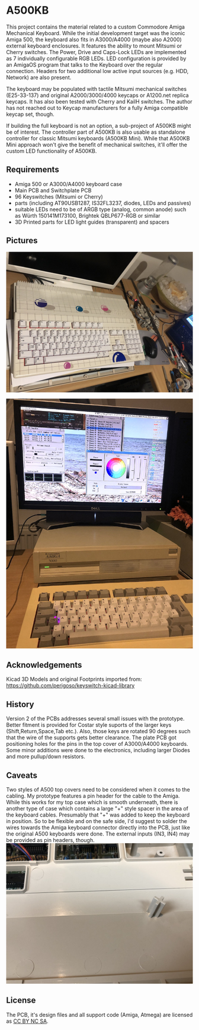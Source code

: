 # A500KB
This project contains the material related to a custom Commodore Amiga Mechanical Keyboard. While the initial development target was the iconic Amiga 500, the keyboard also fits in A3000/A4000 (maybe also A2000) external keyboard enclosures. It features the ability to mount Mitsumi or Cherry switches. The Power, Drive and Caps-Lock LEDs are implemented as 7 individually configurable RGB LEDs. LED configuration is provided by an AmigaOS program that talks to the Keyboard over the regular connection. Headers for two additional low active input sources (e.g. HDD, Network) are also present.

The keyboard may be populated with tactile Mitsumi mechanical switches (E25-33-137) and original A2000/3000/4000 keycaps or A1200.net replica keycaps. It has also been tested with Cherry and KailH switches. The author has not reached out to Keycap manufacturers for a fully Amiga compatible keycap set, though.

If building the full keyboard is not an option, a sub-project of A500KB might be of interest. The controller part of A500KB is also usable as standalone controller for classic Mitsumi keyboards (A500KB Mini). While that A500KB Mini approach won't give the benefit of mechanical switches, it'll offer the custom LED functionality of A500KB.

## Requirements

- Amiga 500 or A3000/A4000 keyboard case
- Main PCB and Switchplate PCB
- 96 Keyswitches (Mitsumi or Cherry)
- parts (including AT90USB1287, IS32FL3237, diodes, LEDs and passives)
- suitable LEDs need to be of ARGB type (analog, common anode) such as Würth 150141M173100, Brightek QBLP677-RGB or similar
- 3D Printed parts for LED light guides (transparent) and spacers

## Pictures

![front view](https://github.com/HenrykRichter/A500KB/raw/main/Pics/A500KB_Full.JPG)

![A3000](https://github.com/HenrykRichter/A500KB/raw/main/Pics/A3000KB4.JPG)

## Acknowledgements

Kicad 3D Models and original Footprints imported from:
https://github.com/perigoso/keyswitch-kicad-library

## History

Version 2 of the PCBs addresses several small issues with the prototype. Better fitment is provided for Costar style suports of the larger keys (Shift,Return,Space,Tab etc.). Also, those keys are rotated 90 degrees such that the wire of the supports gets better clearance. The plate PCB got positioning holes for the pins in the top cover of A3000/A4000 keyboards.  Some minor additions were done to the electronics, including larger Diodes and more pullup/down resistors. 

## Caveats

Two styles of A500 top covers need to be considered when it comes to the cabling. 
My prototype features a pin header for the cable to the Amiga. 
While this works for my top case which is smooth underneath, there is another type of case which contains a large "+" style spacer in the area of the keyboard cables. Presumably that "+" was added to keep the keyboard in position.
So to be flexible and on the safe side, I'd suggest to solder the wires towards the Amiga keyboard connector directly into the PCB, just like the original A500 keyboards were done. The external inputs (IN3, IN4) may be provided as pin headers, though.
![plus style spacer](https://github.com/HenrykRichter/A500KB/raw/main/Pics/A500KB_A500Case_potential_Problem.JPG)

## License
The PCB, it's design files and all support code (Amiga, Atmega) are licensed as [CC BY NC SA](https://creativecommons.org/licenses/by-nc-sa/4.0/deed.en).

